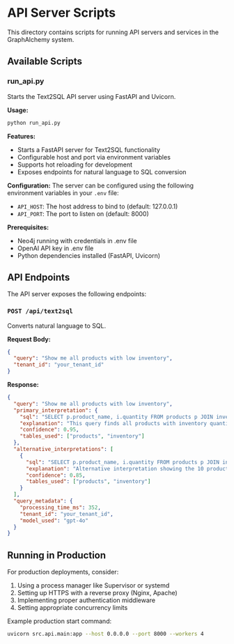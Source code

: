 # API Server Scripts

This directory contains scripts for running API servers and services in the GraphAlchemy system.

## Available Scripts

### run_api.py
Starts the Text2SQL API server using FastAPI and Uvicorn.

**Usage:**
```bash
python run_api.py
```

**Features:**
- Starts a FastAPI server for Text2SQL functionality
- Configurable host and port via environment variables
- Supports hot reloading for development
- Exposes endpoints for natural language to SQL conversion

**Configuration:**
The server can be configured using the following environment variables in your `.env` file:
- `API_HOST`: The host address to bind to (default: 127.0.0.1)
- `API_PORT`: The port to listen on (default: 8000)

**Prerequisites:**
- Neo4j running with credentials in .env file
- OpenAI API key in .env file
- Python dependencies installed (FastAPI, Uvicorn)

## API Endpoints

The API server exposes the following endpoints:

### `POST /api/text2sql`
Converts natural language to SQL.

**Request Body:**
```json
{
  "query": "Show me all products with low inventory",
  "tenant_id": "your_tenant_id"
}
```

**Response:**
```json
{
  "query": "Show me all products with low inventory",
  "primary_interpretation": {
    "sql": "SELECT p.product_name, i.quantity FROM products p JOIN inventory i ON p.product_id = i.product_id WHERE i.quantity < 10",
    "explanation": "This query finds all products with inventory quantity less than 10, which is considered low.",
    "confidence": 0.95,
    "tables_used": ["products", "inventory"]
  },
  "alternative_interpretations": [
    {
      "sql": "SELECT p.product_name, i.quantity FROM products p JOIN inventory i ON p.product_id = i.product_id ORDER BY i.quantity ASC LIMIT 10",
      "explanation": "Alternative interpretation showing the 10 products with the lowest inventory levels.",
      "confidence": 0.85,
      "tables_used": ["products", "inventory"]
    }
  ],
  "query_metadata": {
    "processing_time_ms": 352,
    "tenant_id": "your_tenant_id",
    "model_used": "gpt-4o"
  }
}
```

## Running in Production

For production deployments, consider:

1. Using a process manager like Supervisor or systemd
2. Setting up HTTPS with a reverse proxy (Nginx, Apache)
3. Implementing proper authentication middleware
4. Setting appropriate concurrency limits

Example production start command:
```bash
uvicorn src.api.main:app --host 0.0.0.0 --port 8000 --workers 4
```